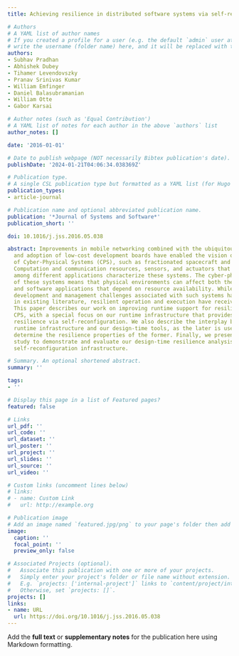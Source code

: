 ```yaml
---
title: Achieving resilience in distributed software systems via self-reconfiguration

# Authors
# A YAML list of author names
# If you created a profile for a user (e.g. the default `admin` user at `content/authors/admin/`), 
# write the username (folder name) here, and it will be replaced with their full name and linked to their profile.
authors:
- Subhav Pradhan
- Abhishek Dubey
- Tihamer Levendovszky
- Pranav Srinivas Kumar
- William Emfinger
- Daniel Balasubramanian
- William Otte
- Gabor Karsai

# Author notes (such as 'Equal Contribution')
# A YAML list of notes for each author in the above `authors` list
author_notes: []

date: '2016-01-01'

# Date to publish webpage (NOT necessarily Bibtex publication's date).
publishDate: '2024-01-21T04:06:34.038369Z'

# Publication type.
# A single CSL publication type but formatted as a YAML list (for Hugo requirements).
publication_types:
- article-journal

# Publication name and optional abbreviated publication name.
publication: '*Journal of Systems and Software*'
publication_short: ''

doi: 10.1016/j.jss.2016.05.038

abstract: Improvements in mobile networking combined with the ubiquitous availability
  and adoption of low-cost development boards have enabled the vision of mobile platforms
  of Cyber-Physical Systems (CPS), such as fractionated spacecraft and UAV swarms.
  Computation and communication resources, sensors, and actuators that are shared
  among different applications characterize these systems. The cyber-physical nature
  of these systems means that physical environments can affect both the resource availability
  and software applications that depend on resource availability. While many application
  development and management challenges associated with such systems have been described
  in existing literature, resilient operation and execution have received less attention.
  This paper describes our work on improving runtime support for resilience in mobile
  CPS, with a special focus on our runtime infrastructure that provides autonomous
  resilience via self-reconfiguration. We also describe the interplay between this
  runtime infrastructure and our design-time tools, as the later is used to statically
  determine the resilience properties of the former. Finally, we present a use case
  study to demonstrate and evaluate our design-time resilience analysis and runtime
  self-reconfiguration infrastructure.

# Summary. An optional shortened abstract.
summary: ''

tags:
- ''

# Display this page in a list of Featured pages?
featured: false

# Links
url_pdf: ''
url_code: ''
url_dataset: ''
url_poster: ''
url_project: ''
url_slides: ''
url_source: ''
url_video: ''

# Custom links (uncomment lines below)
# links:
# - name: Custom Link
#   url: http://example.org

# Publication image
# Add an image named `featured.jpg/png` to your page's folder then add a caption below.
image:
  caption: ''
  focal_point: ''
  preview_only: false

# Associated Projects (optional).
#   Associate this publication with one or more of your projects.
#   Simply enter your project's folder or file name without extension.
#   E.g. `projects: ['internal-project']` links to `content/project/internal-project/index.md`.
#   Otherwise, set `projects: []`.
projects: []
links:
- name: URL
  url: https://doi.org/10.1016/j.jss.2016.05.038
---
```


Add the **full text** or **supplementary notes** for the publication here using Markdown formatting.
